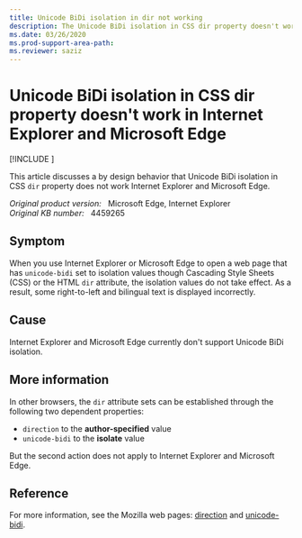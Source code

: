```yaml
---
title: Unicode BiDi isolation in dir not working
description: The Unicode BiDi isolation in CSS dir property doesn't work in Internet Explorer and Microsoft Edge.
ms.date: 03/26/2020
ms.prod-support-area-path: 
ms.reviewer: saziz
---
```

# Unicode BiDi isolation in CSS dir property doesn't work in Internet Explorer and Microsoft Edge

[!INCLUDE [](../includes/browsers-important.md)]

This article discusses a by design behavior that Unicode BiDi isolation in CSS `dir` property does not work Internet Explorer and Microsoft Edge.

_Original product version:_ &nbsp; Microsoft Edge, Internet Explorer  
_Original KB number:_ &nbsp; 4459265

## Symptom

When you use Internet Explorer or Microsoft Edge to open a web page that has `unicode-bidi` set to isolation values though Cascading Style Sheets (CSS) or the HTML `dir` attribute, the isolation values do not take effect. As a result, some right-to-left and bilingual text is displayed incorrectly.

## Cause

Internet Explorer and Microsoft Edge currently don't support Unicode BiDi isolation.

## More information

In other browsers, the `dir` attribute sets can be established through the following two dependent properties:

- `direction` to the **author-specified** value
- `unicode-bidi` to the **isolate** value

But the second action does not apply to Internet Explorer and Microsoft Edge.

## Reference

For more information, see the Mozilla web pages: [direction](https://developer.mozilla.org/docs/Web/CSS/direction) and [unicode-bidi](https://developer.mozilla.org/docs/Web/CSS/unicode-bidi).
